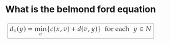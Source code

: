# What is the belmond ford equation
<img src=../../../../../media/paste-37b1dd7a62858075c7cfbe2b4f0a0508e4861519.jpg>
